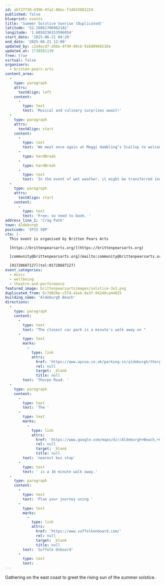 ```yaml
---
id: abf27f38-0396-4fa2-88ec-f1d633882224
published: false
blueprint: events
title: 'Summer Solstice Sunrise (Duplicated)'
latitude: '52.16061706962182'
longitude: '1.6058236153596954'
start_date: '2025-06-21 04:20'
end_date: '2025-06-21 12:00'
updated_by: c2a9acd7-26be-4f49-89cb-918d0960210a
updated_at: 1738581139
free: true
virtual: false
organisers:
  - britten-pears-arts
content_area:
  -
    type: paragraph
    attrs:
      textAlign: left
    content:
      -
        type: text
        text: 'Musical and culinary surprises await!'
  -
    type: paragraph
    attrs:
      textAlign: start
    content:
      -
        type: text
        text: 'We meet once again at Maggi Hambling’s Scallop to welcome the longest day of the year. Details of catering will be announced here nearer the time. '
      -
        type: hardBreak
      -
        type: hardBreak
      -
        type: text
        text: 'In the event of wet weather, it might be transferred indoors or cancelled; we will keep our social media updated at the time.'
  -
    type: paragraph
    attrs:
      textAlign: start
    content:
      -
        type: text
        text: 'Free; no need to book. '
address_line_1: 'Crag Path'
town: Aldeburgh
postcode: 'IP15 5BP'
cta: |-
  This event is organised by Britten Pears Arts

  [https://brittenpearsarts.org/](https://brittenpearsarts.org)

  [community@brittenpearsarts.org](mailto:community@brittenpearsarts.org)

  [01728687127](tel:01728687127)
event_categories:
  - music
  - wellbeing
  - theatre-and-performance
featured_image: brittenpearsartsimages/solstice-3x2.png
duplicated_from: 6c7d020e-c57d-41eb-8e3f-04248ca44025
building_name: 'Aldeburgh Beach'
directions:
  -
    type: paragraph
    content:
      -
        type: text
        text: "The closest car park is a minute's walk away on "
      -
        type: text
        marks:
          -
            type: link
            attrs:
              href: 'https://www.apcoa.co.uk/parking-in/aldeburgh/thorpe-road-car-park-aldeburgh/'
              rel: null
              target: _blank
              title: null
        text: 'Thorpe Road. '
  -
    type: paragraph
    content:
      -
        type: text
        text: 'The '
      -
        type: text
        marks:
          -
            type: link
            attrs:
              href: 'https://www.google.com/maps/dir/Aldeburgh+Beach,+Crag+Path,+Aldeburgh/Bus+Shelter,+Aldeburgh+IP15+5AQ/@52.1507379,1.6004073,17z/data=!3m1!4b1!4m14!4m13!1m5!1m1!1s0x47da285bff0190a9:0xa3a7b73d7d853c10!2m2!1d1.6026638!2d52.1510312!1m5!1m1!1s0x47da285a51e3f24b:0x220d125114973102!2m2!1d1.601335!2d52.150803!3e2?entry=ttu&g_ep=EgoyMDI1MDEyOS4xIKXMDSoASAFQAw%3D%3D'
              rel: null
              target: _blank
              title: null
        text: 'nearest bus stop'
      -
        type: text
        text: ' is a 16 minute walk away.'
  -
    type: paragraph
    content:
      -
        type: text
        text: 'Plan your journey using '
      -
        type: text
        marks:
          -
            type: link
            attrs:
              href: 'https://www.suffolkonboard.com/'
              rel: null
              target: _blank
              title: null
        text: 'Suffolk Onboard'
      -
        type: text
        text: .
---
```

Gathering on the east coast to greet the rising sun of the summer solstice.